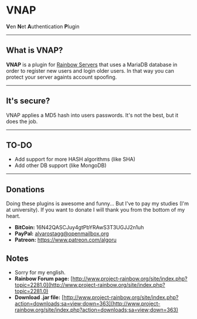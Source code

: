 # VNAP
**V**en **N**et **A**uthentication **P**lugin

----
## What is VNAP?
**VNAP** is a plugin for [Rainbow Servers](http://www.project-rainbow.org/) that uses a MariaDB database in order to register new users and login older users. In that way you can protect your server againts account spoofing.



----
## It's secure?
VNAP applies a MD5 hash into users passwords. It's not the best, but it does the job.

----
## TO-DO

* Add support for more HASH algorithms (like SHA)
* Add other DB support (like MongoDB)

----
## Donations
Doing these plugins is awesome and funny... But I've to pay my studies (I'm at university). If you want to donate I will thank you from the bottom of my heart.

* **BitCoin:** 16N42QASCJuy4gtPbYRAwS3T3UGJJ2n1uh
* **PayPal:** alvarostagg@openmailbox.org
* **Patreon:** https://www.patreon.com/algoru



## Notes
* Sorry for my english.
* **Rainbow Forum page:** [http://www.project-rainbow.org/site/index.php?topic=2281.0](http://www.project-rainbow.org/site/index.php?topic=2281.0)
* **Download .jar file:** [http://www.project-rainbow.org/site/index.php?action=downloads;sa=view;down=363](http://www.project-rainbow.org/site/index.php?action=downloads;sa=view;down=363)
